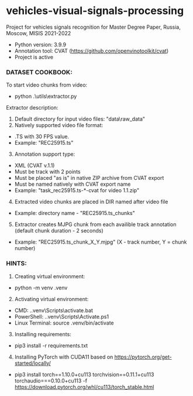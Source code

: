 # vehicles-visual-signals-processing
Project for vehicles signals recognition for Master Degree Paper, Russia, Moscow, MISIS 2021-2022
- Python version: 3.9.9
- Annotation tool: CVAT (https://github.com/openvinotoolkit/cvat)
- Project is active


### DATASET COOKBOOK:

To start video chunks from video:
- python .\utils\extractor.py

Extractor description:
1. Default directory for input video files: "data\raw_data"
2. Natively supported video file format:
- .TS with 30 FPS value.
- Example: "REC25915.ts"
3. Annotation support type:
- XML (CVAT v.1.1)
- Must be track with 2 points
- Must be placed "as is" in native ZIP archive from CVAT export
- Must be named natively with CVAT export name
- Example: "task_rec25915.ts-*-cvat for video 1.1.zip"
4. Extracted video chunks are placed in DIR named after video file
- Example: directory name - "REC25915.ts_chunks"
5. Extractor creates MJPG chunk from each availible track annotation (default chunk duration - 2 seconds)
- Example: "REC25915.ts_chunk_X_Y.mjpg" (X - track number, Y = chunk number)


### HINTS:
1. Creating virtual environment:
- python -m venv .venv

2. Activating virtual environment:
- CMD: .\.venv\Scripts\activate.bat
- PowerShell: .\.venv\Scripts\Activate.ps1
- Linux Terminal: source .venv/bin/activate

3. Installing requirements:
- pip3 install -r requirements.txt

4. Installing PyTorch with CUDA11 based on https://pytorch.org/get-started/locally/
- pip3 install torch==1.10.0+cu113 torchvision==0.11.1+cu113 torchaudio===0.10.0+cu113 -f https://download.pytorch.org/whl/cu113/torch_stable.html
